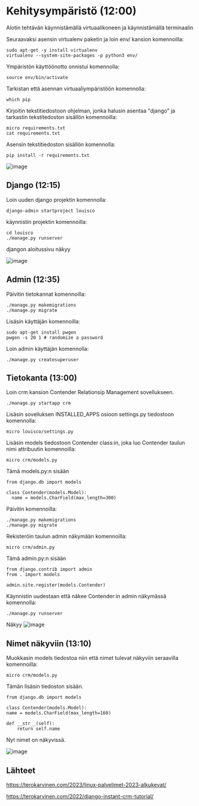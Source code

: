 # Kehitysympäristö (12:00)

Alotin tehtävän käynnistämällä virtuaalikoneen ja käynnistämällä terminaalin

Seuraavaksi asensin virtualenv paketin ja loin env/ kansion komennoilla:

    sudo apt-get -y install virtualenv
    virtualenv --system-site-packages -p python3 env/

Ympäristön käyttöönotto onnistui komennolla:

    source env/bin/activate
    
Tarkistan että asennan virtuaaliympäristöön komennolla:

    which pip
    
Kirjoitin tekstitiedostoon ohjelman, jonka halusin asentaa "django" ja tarkastin tekstitedoston sisällön komennoilla:
    
    micro requirements.txt 
    cat requirements.txt
    
Asensin tekstitiedoston sisällön komennolla:
    
    pip install -r requirements.txt
    
![image](https://user-images.githubusercontent.com/112497215/221820042-ba093b74-a56a-4360-a180-e64c663f30f0.png)

## Django (12:15)

Loin uuden django projektin komennolla:

    django-admin startproject louisco

käynnistin projektin komennoilla:

    cd louisco
    ./manage.py runserver


djangon aloitussivu näkyy

![image](https://user-images.githubusercontent.com/112497215/221820743-0ab1dadb-42a9-4199-9662-6c208b971402.png)

## Admin (12:35)

Päivitin tietokannat komennoilla:

    ./manage.py makemigrations
    ./manage.py migrate
    
Lisäsin käyttäjän komennoilla:
    
    sudo apt-get install pwgen
    pwgen -s 20 1 # randomize a password
    
Loin admin käyttäjän komennolla:
    
    ./manage.py createsuperuser
    
## Tietokanta (13:00)

Loin crm kansion Contender Relationsip Management sovellukseen.

    ./manage.py startapp crm
    
Lisäsin sovelluksen INSTALLED_APPS osioon settings.py tiedostoon komennolla:
  
    micro louisco/settings.py
    
Lisäsin models tiedostoon Contender class:in, joka luo Contender taulun nimi attribuutin komennoilla:

    micro crm/models.py
    
Tämä models.py:n sisään

    from django.db import models

    class Contender(models.Model):
      name = models.CharField(max_length=300)

Päivitin komennoilla:

    ./manage.py makemigrations
    ./manage.py migrate

Rekisteröin taulun admin näkymään komennoilla:

    micro crm/admin.py

Tämä admin.py:n sisään

    from django.contrib import admin
    from . import models

    admin.site.register(models.Contender)
Käynnistin uudestaan että näkee Contender:in admin näkymässä komennolla:

    ./manage.py runserver

Näkyy
![image](https://user-images.githubusercontent.com/112497215/221820245-3d10b1e6-b4e3-405a-b92b-c4f9c25de591.png)

## Nimet näkyviin (13:10)

Muokkasin models tiedostoa niin että nimet tulevat näkyviin seraavilla komennoilla:

    micro crm/models.py
    
Tämän lisäsin tiedoston sisään.
    
    from django.db import models
    
    class Contender(models.Model):
    name = models.CharField(max_length=160)

    def __str__(self):
        return self.name

Nyt nimet on näkyvissä.

![image](https://user-images.githubusercontent.com/112497215/221820993-0e06f4e6-fb0b-4aa2-a6d0-09752eaa9731.png)

## Lähteet
https://terokarvinen.com/2023/linux-palvelimet-2023-alkukevat/

https://terokarvinen.com/2022/django-instant-crm-tutorial/
